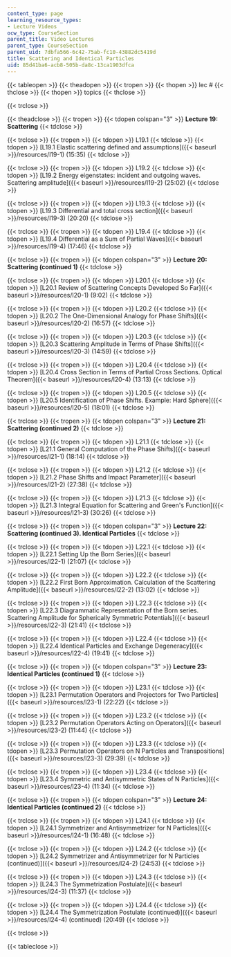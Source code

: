 ```yaml
---
content_type: page
learning_resource_types:
- Lecture Videos
ocw_type: CourseSection
parent_title: Video Lectures
parent_type: CourseSection
parent_uid: 7dbfa566-6c42-75ab-fc10-43882dc5419d
title: Scattering and Identical Particles
uid: 85d41ba6-acb8-505b-da8c-13ca1903dfca
---
```


  
{{< tableopen >}}
{{< theadopen >}}
{{< tropen >}}
{{< thopen >}}
lec #
{{< thclose >}}
{{< thopen >}}
topics
{{< thclose >}}

{{< trclose >}}

{{< theadclose >}}
{{< tropen >}}
{{< tdopen colspan="3" >}}
**Lecture 19: Scattering**
{{< tdclose >}}

{{< trclose >}}
{{< tropen >}}
{{< tdopen >}}
L19.1
{{< tdclose >}}
{{< tdopen >}}
[L19.1 Elastic scattering defined and assumptions]({{< baseurl >}}/resources/l19-1) (15:35)
{{< tdclose >}}

{{< trclose >}}
{{< tropen >}}
{{< tdopen >}}
L19.2
{{< tdclose >}}
{{< tdopen >}}
[L19.2 Energy eigenstates: incident and outgoing waves. Scattering amplitude]({{< baseurl >}}/resources/l19-2) (25:02)
{{< tdclose >}}

{{< trclose >}}
{{< tropen >}}
{{< tdopen >}}
L19.3
{{< tdclose >}}
{{< tdopen >}}
[L19.3 Differential and total cross section]({{< baseurl >}}/resources/l19-3) (20:20)
{{< tdclose >}}

{{< trclose >}}
{{< tropen >}}
{{< tdopen >}}
L19.4
{{< tdclose >}}
{{< tdopen >}}
[L19.4 Differential as a Sum of Partial Waves]({{< baseurl >}}/resources/l19-4) (17:46)
{{< tdclose >}}

{{< trclose >}}
{{< tropen >}}
{{< tdopen colspan="3" >}}
**Lecture 20: Scattering (continued 1)**
{{< tdclose >}}

{{< trclose >}}
{{< tropen >}}
{{< tdopen >}}
L20.1
{{< tdclose >}}
{{< tdopen >}}
[L20.1 Review of Scattering Concepts Developed So Far]({{< baseurl >}}/resources/l20-1) (9:02)
{{< tdclose >}}

{{< trclose >}}
{{< tropen >}}
{{< tdopen >}}
L20.2
{{< tdclose >}}
{{< tdopen >}}
[L20.2 The One-Dimensional Analogy for Phase Shifts]({{< baseurl >}}/resources/l20-2) (16:57)
{{< tdclose >}}

{{< trclose >}}
{{< tropen >}}
{{< tdopen >}}
L20.3
{{< tdclose >}}
{{< tdopen >}}
[L20.3 Scattering Amplitude in Terms of Phase Shifts]({{< baseurl >}}/resources/l20-3) (14:59)
{{< tdclose >}}

{{< trclose >}}
{{< tropen >}}
{{< tdopen >}}
L20.4
{{< tdclose >}}
{{< tdopen >}}
[L20.4 Cross Section in Terms of Partial Cross Sections. Optical Theorem]({{< baseurl >}}/resources/l20-4) (13:13)
{{< tdclose >}}

{{< trclose >}}
{{< tropen >}}
{{< tdopen >}}
L20.5
{{< tdclose >}}
{{< tdopen >}}
[L20.5 Identification of Phase Shifts. Example: Hard Sphere]({{< baseurl >}}/resources/l20-5) (18:01)
{{< tdclose >}}

{{< trclose >}}
{{< tropen >}}
{{< tdopen colspan="3" >}}
**Lecture 21: Scattering (continued 2)**
{{< tdclose >}}

{{< trclose >}}
{{< tropen >}}
{{< tdopen >}}
L21.1
{{< tdclose >}}
{{< tdopen >}}
[L21.1 General Computation of the Phase Shifts]({{< baseurl >}}/resources/l21-1) (18:14)
{{< tdclose >}}

{{< trclose >}}
{{< tropen >}}
{{< tdopen >}}
L21.2
{{< tdclose >}}
{{< tdopen >}}
[L21.2 Phase Shifts and Impact Parameter]({{< baseurl >}}/resources/l21-2) (27:38)
{{< tdclose >}}

{{< trclose >}}
{{< tropen >}}
{{< tdopen >}}
L21.3
{{< tdclose >}}
{{< tdopen >}}
[L21.3 Integral Equation for Scattering and Green's Function]({{< baseurl >}}/resources/l21-3) (30:26)
{{< tdclose >}}

{{< trclose >}}
{{< tropen >}}
{{< tdopen colspan="3" >}}
**Lecture 22: Scattering (continued 3). Identical Particles**
{{< tdclose >}}

{{< trclose >}}
{{< tropen >}}
{{< tdopen >}}
L22.1
{{< tdclose >}}
{{< tdopen >}}
[L22.1 Setting Up the Born Series]({{< baseurl >}}/resources/l22-1) (21:07)
{{< tdclose >}}

{{< trclose >}}
{{< tropen >}}
{{< tdopen >}}
L22.2
{{< tdclose >}}
{{< tdopen >}}
[L22.2 First Born Approximation. Calculation of the Scattering Amplitude]({{< baseurl >}}/resources/l22-2) (13:02)
{{< tdclose >}}

{{< trclose >}}
{{< tropen >}}
{{< tdopen >}}
L22.3
{{< tdclose >}}
{{< tdopen >}}
[L22.3 Diagrammatic Representation of the Born series. Scattering Amplitude for Spherically Symmetric Potentials]({{< baseurl >}}/resources/l22-3) (21:41)
{{< tdclose >}}

{{< trclose >}}
{{< tropen >}}
{{< tdopen >}}
L22.4
{{< tdclose >}}
{{< tdopen >}}
[L22.4 Identical Particles and Exchange Degeneracy]({{< baseurl >}}/resources/l22-4) (19:41)
{{< tdclose >}}

{{< trclose >}}
{{< tropen >}}
{{< tdopen colspan="3" >}}
**Lecture 23: Identical Particles (continued 1)**
{{< tdclose >}}

{{< trclose >}}
{{< tropen >}}
{{< tdopen >}}
L23.1
{{< tdclose >}}
{{< tdopen >}}
[L23.1 Permutation Operators and Projectors for Two Particles]({{< baseurl >}}/resources/l23-1) (22:22)
{{< tdclose >}}

{{< trclose >}}
{{< tropen >}}
{{< tdopen >}}
L23.2
{{< tdclose >}}
{{< tdopen >}}
[L23.2 Permutation Operators Acting on Operators]({{< baseurl >}}/resources/l23-2) (11:44)
{{< tdclose >}}

{{< trclose >}}
{{< tropen >}}
{{< tdopen >}}
L23.3
{{< tdclose >}}
{{< tdopen >}}
[L23.3 Permutation Operators on N Particles and Transpositions]({{< baseurl >}}/resources/l23-3) (29:39)
{{< tdclose >}}

{{< trclose >}}
{{< tropen >}}
{{< tdopen >}}
L23.4
{{< tdclose >}}
{{< tdopen >}}
[L23.4 Symmetric and Antisymmetric States of N Particles]({{< baseurl >}}/resources/l23-4) (11:34)
{{< tdclose >}}

{{< trclose >}}
{{< tropen >}}
{{< tdopen colspan="3" >}}
**Lecture 24: Identical Particles (continued 2)**
{{< tdclose >}}

{{< trclose >}}
{{< tropen >}}
{{< tdopen >}}
L24.1
{{< tdclose >}}
{{< tdopen >}}
[L24.1 Symmetrizer and Antisymmetrizer for N Particles]({{< baseurl >}}/resources/l24-1) (16:48)
{{< tdclose >}}

{{< trclose >}}
{{< tropen >}}
{{< tdopen >}}
L24.2
{{< tdclose >}}
{{< tdopen >}}
[L24.2 Symmetrizer and Antisymmetrizer for N Particles (continued)]({{< baseurl >}}/resources/l24-2) (24:53)
{{< tdclose >}}

{{< trclose >}}
{{< tropen >}}
{{< tdopen >}}
L24.3
{{< tdclose >}}
{{< tdopen >}}
[L24.3 The Symmetrization Postulate]({{< baseurl >}}/resources/l24-3) (11:37)
{{< tdclose >}}

{{< trclose >}}
{{< tropen >}}
{{< tdopen >}}
L24.4
{{< tdclose >}}
{{< tdopen >}}
[L24.4 The Symmetrization Postulate (continued)]({{< baseurl >}}/resources/l24-4) (continued) (20:49)
{{< tdclose >}}

{{< trclose >}}

{{< tableclose >}}